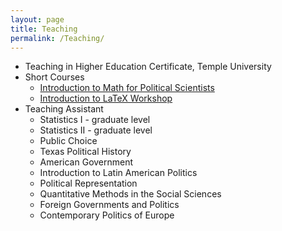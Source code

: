 ```yaml
---
layout: page
title: Teaching
permalink: /Teaching/
---
```


* Teaching in Higher Education Certificate, Temple University
* Short Courses
  + [Introduction to Math for Political Scientists](https://www.github.com/jabranham/math-camp)
  + [Introduction to LaTeX Workshop](https://www.github.com/jabranham/latex-workshop)
* Teaching Assistant 
  + Statistics I - graduate level
  + Statistics II - graduate level
  + Public Choice
  + Texas Political History
  + American Government 
  + Introduction to Latin American Politics 
  + Political Representation
  + Quantitative Methods in the Social Sciences
  + Foreign Governments and Politics
  + Contemporary Politics of Europe
